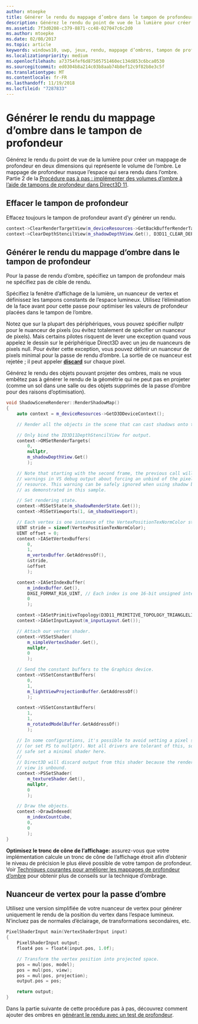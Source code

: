 ```yaml
---
author: mtoepke
title: Générer le rendu du mappage d’ombre dans le tampon de profondeur
description: Générez le rendu du point de vue de la lumière pour créer un mappage de profondeur en deux dimensions qui représente le volume de l’ombre.
ms.assetid: 7f3d0208-c379-8871-cc48-027047c6c2d0
ms.author: mtoepke
ms.date: 02/08/2017
ms.topic: article
keywords: windows10, uwp, jeux, rendu, mappage d’ombres, tampon de profondeur, direct3d
ms.localizationpriority: medium
ms.openlocfilehash: a73754fef6d87505751460ec134d853c6bca0530
ms.sourcegitcommit: ed0304b8a214c03b8aab74b8ef12c9f82b8e3c5f
ms.translationtype: MT
ms.contentlocale: fr-FR
ms.lasthandoff: 11/19/2018
ms.locfileid: "7287833"
---
```

# <a name="render-the-shadow-map-to-the-depth-buffer"></a>Générer le rendu du mappage d’ombre dans le tampon de profondeur




Générez le rendu du point de vue de la lumière pour créer un mappage de profondeur en deux dimensions qui représente le volume de l’ombre. Le mappage de profondeur masque l’espace qui sera rendu dans l’ombre. Partie 2 de la [Procédure pas à pas : implémenter des volumes d’ombre à l’aide de tampons de profondeur dans Direct3D 11](implementing-depth-buffers-for-shadow-mapping.md).

## <a name="clear-the-depth-buffer"></a>Effacer le tampon de profondeur


Effacez toujours le tampon de profondeur avant d’y générer un rendu.

```cpp
context->ClearRenderTargetView(m_deviceResources->GetBackBufferRenderTargetView(), DirectX::Colors::CornflowerBlue);
context->ClearDepthStencilView(m_shadowDepthView.Get(), D3D11_CLEAR_DEPTH | D3D11_CLEAR_STENCIL, 1.0f, 0);
```

## <a name="render-the-shadow-map-to-the-depth-buffer"></a>Générer le rendu du mappage d’ombre dans le tampon de profondeur


Pour la passe de rendu d’ombre, spécifiez un tampon de profondeur mais ne spécifiez pas de cible de rendu.

Spécifiez la fenêtre d’affichage de la lumière, un nuanceur de vertex et définissez les tampons constants de l’espace lumineux. Utilisez l’élimination de la face avant pour cette passe pour optimiser les valeurs de profondeur placées dans le tampon de l’ombre.

Notez que sur la plupart des périphériques, vous pouvez spécifier nullptr pour le nuanceur de pixels (ou évitez totalement de spécifier un nuanceur de pixels). Mais certains pilotes risquent de lever une exception quand vous appelez le dessin sur le périphérique Direct3D avec un jeu de nuanceurs de pixels null. Pour éviter cette exception, vous pouvez définir un nuanceur de pixels minimal pour la passe de rendu d’ombre. La sortie de ce nuanceur est rejetée ; il peut appeler [**discard**](https://msdn.microsoft.com/library/windows/desktop/bb943995) sur chaque pixel.

Générez le rendu des objets pouvant projeter des ombres, mais ne vous embêtez pas à générer le rendu de la géométrie qui ne peut pas en projeter (comme un sol dans une salle ou des objets supprimés de la passe d’ombre pour des raisons d’optimisation).

```cpp
void ShadowSceneRenderer::RenderShadowMap()
{
    auto context = m_deviceResources->GetD3DDeviceContext();

    // Render all the objects in the scene that can cast shadows onto themselves or onto other objects.

    // Only bind the ID3D11DepthStencilView for output.
    context->OMSetRenderTargets(
        0,
        nullptr,
        m_shadowDepthView.Get()
        );

    // Note that starting with the second frame, the previous call will display
    // warnings in VS debug output about forcing an unbind of the pixel shader
    // resource. This warning can be safely ignored when using shadow buffers
    // as demonstrated in this sample.

    // Set rendering state.
    context->RSSetState(m_shadowRenderState.Get());
    context->RSSetViewports(1, &m_shadowViewport);

    // Each vertex is one instance of the VertexPositionTexNormColor struct.
    UINT stride = sizeof(VertexPositionTexNormColor);
    UINT offset = 0;
    context->IASetVertexBuffers(
        0,
        1,
        m_vertexBuffer.GetAddressOf(),
        &stride,
        &offset
        );

    context->IASetIndexBuffer(
        m_indexBuffer.Get(),
        DXGI_FORMAT_R16_UINT, // Each index is one 16-bit unsigned integer (short).
        0
        );

    context->IASetPrimitiveTopology(D3D11_PRIMITIVE_TOPOLOGY_TRIANGLELIST);
    context->IASetInputLayout(m_inputLayout.Get());

    // Attach our vertex shader.
    context->VSSetShader(
        m_simpleVertexShader.Get(),
        nullptr,
        0
        );

    // Send the constant buffers to the Graphics device.
    context->VSSetConstantBuffers(
        0,
        1,
        m_lightViewProjectionBuffer.GetAddressOf()
        );

    context->VSSetConstantBuffers(
        1,
        1,
        m_rotatedModelBuffer.GetAddressOf()
        );

    // In some configurations, it's possible to avoid setting a pixel shader
    // (or set PS to nullptr). Not all drivers are tolerant of this, so to be
    // safe set a minimal shader here.
    //
    // Direct3D will discard output from this shader because the render target
    // view is unbound.
    context->PSSetShader(
        m_textureShader.Get(),
        nullptr,
        0
        );

    // Draw the objects.
    context->DrawIndexed(
        m_indexCountCube,
        0,
        0
        );
}
```

**Optimisez le tronc de cône de l’affichage:** assurez-vous que votre implémentation calcule un tronc de cône de l’affichage étroit afin d’obtenir le niveau de précision le plus élevé possible de votre tampon de profondeur. Voir [Techniques courantes pour améliorer les mappages de profondeur d’ombre](https://msdn.microsoft.com/library/windows/desktop/ee416324) pour obtenir plus de conseils sur la technique d’ombrage.

## <a name="vertex-shader-for-shadow-pass"></a>Nuanceur de vertex pour la passe d’ombre


Utilisez une version simplifiée de votre nuanceur de vertex pour générer uniquement le rendu de la position du vertex dans l’espace lumineux. N’incluez pas de normales d’éclairage, de transformations secondaires, etc.

```cpp
PixelShaderInput main(VertexShaderInput input)
{
    PixelShaderInput output;
    float4 pos = float4(input.pos, 1.0f);

    // Transform the vertex position into projected space.
    pos = mul(pos, model);
    pos = mul(pos, view);
    pos = mul(pos, projection);
    output.pos = pos;

    return output;
}
```

Dans la partie suivante de cette procédure pas à pas, découvrez comment ajouter des ombres en [générant le rendu avec un test de profondeur](render-the-scene-with-depth-testing.md).

 

 




